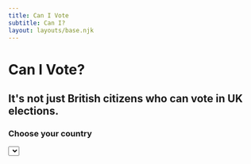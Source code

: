 ```yaml
---
title: Can I Vote
subtitle: Can I?
layout: layouts/base.njk
---
```


# Can I Vote?

## It's not just British citizens who can vote in UK elections.

<form id="country-selector" method="get" action="/">
  <label>
    <h3>Choose your country</h3>
    <select name="country">

      {%- for country in countries -%}
      <option value="{{ country.name.common | slug }}">{{ country.name.common }}</option>
      {%- endfor -%}
    </select>
    <button>Can I Vote?</button>
  </label>
</form>
